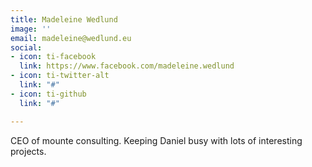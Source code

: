 ```yaml
---
title: Madeleine Wedlund
image: ''
email: madeleine@wedlund.eu
social:
- icon: ti-facebook
  link: https://www.facebook.com/madeleine.wedlund
- icon: ti-twitter-alt
  link: "#"
- icon: ti-github
  link: "#"

---
```

CEO of mounte consulting. Keeping Daniel busy with lots of interesting projects.